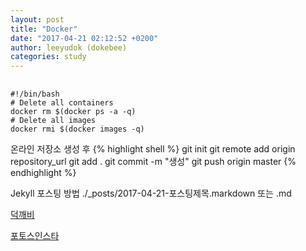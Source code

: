 ```yaml
---
layout: post
title: "Docker"
date: "2017-04-21 02:12:52 +0200"
author: leeyudok (dokebee)
categories: study
---
```


##
~~~~~~~
#!/bin/bash
# Delete all containers
docker rm $(docker ps -a -q)
# Delete all images
docker rmi $(docker images -q)
~~~~~~~



온라인 저장소 생성 후 
{% highlight shell %}
git init
git remote add origin repository_url
git add .
git commit -m "생성"
git push origin master
{% endhighlight %}

Jekyll 포스팅 방법
./_posts/2017-04-21-포스팅제목.markdown 또는 .md

[덕깨비]

[포토스인스타]


[덕깨비]: http://www.dokebee.com

[포토스인스타]: http://www.fotosinsta.com